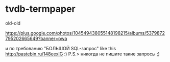 tvdb-termpaper
==============

old-old

https://plus.google.com/photos/104549438055148198215/albums/5379872795202665649?banner=pwa

и по требованию "БОЛЬШОЙ SQL-запрос" like this http://pastebin.ru/148eexIG :)
P.S.> никогда не пишите такие запросы ;)

